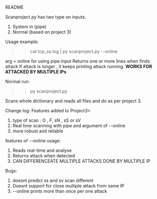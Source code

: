 README

Scanproject.py has two type on inputs.
1) System in (pipe)
2) Normal (based on project 3)

Usage example:
>> cat tcp_ss.log | py scanproject.py --online

arg = online for using pipe input
Returns one or more lines when finds attack
If attack is longer , it keeps printing attack running.
**WORKS FOR ATTACKED BY MULTIPLE IPs**

Normal run:
>> py scanproject.py

Scans whole dictionary and reads all files and do as per project 3.



Change log:
Features added to Project3>
1) type of scan : O , F, sN , sS or sV
2) Real time scanning with pipe and argument of --online
3) more robust and reliable

features of --online usage:
1) Reads real-time and analyse
2) Returns attack when detected
3) CAN DIFFERENCEATE MULTIPLE ATTACKS DONE BY MULTIPLE IP

Bugs:
1) doesnt predict ss and sv scan different
2) Doesnt support for close multiple attack from same IP
3) --online prints more than once per one attack
